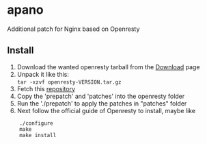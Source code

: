 # apano
Additional patch for Nginx based on Openresty

## Install
1. Download the wanted openresty tarball from the [Download](http://openresty.org/en/download.html) page
2. Unpack it like this:  
    `tar -xzvf openresty-VERSION.tar.gz`
3. Fetch this [repository](https://github.com/slzhu/apano.git)
4. Copy the 'prepatch' and 'patches' into the openresty folder
5. Run the './prepatch' to apply the patches in "patches" folder
6. Next follow the official guide of Openresty to install, maybe like  
```
    ./configure
    make
    make install
```

